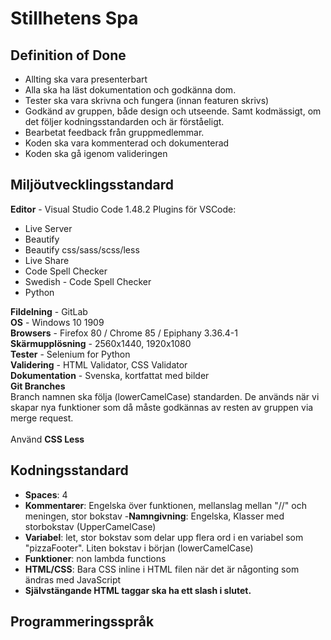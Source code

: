 # Stillhetens Spa

## Definition of Done
- Allting ska vara presenterbart
- Alla ska ha läst dokumentation och godkänna dom.
- Tester ska vara skrivna och fungera (innan featuren skrivs) 
- Godkänd av gruppen, både design och utseende. Samt kodmässigt, om det följer kodningsstandarden och är förståeligt.
- Bearbetat feedback från gruppmedlemmar.
- Koden ska vara kommenterad och dokumenterad
- Koden ska gå igenom valideringen

## Miljöutvecklingsstandard

**Editor** - Visual Studio Code 1.48.2
Plugins för VSCode:
- Live Server
- Beautify
- Beautify css/sass/scss/less
- Live Share
- Code Spell Checker
- Swedish - Code Spell Checker
- Python

**Fildelning** - GitLab <br>
**OS** - Windows 10 1909 <br>
**Browsers** - Firefox 80 / Chrome 85 / Epiphany 3.36.4-1  <br>
**Skärmupplösning** - 2560x1440, 1920x1080 <br>
**Tester** - Selenium for Python <br>
**Validering** - HTML Validator, CSS Validator <br>
**Dokumentation** - Svenska, kortfattat med bilder <br>
**Git Branches** <br>
Branch namnen ska följa (lowerCamelCase) standarden. 
De används när vi skapar nya funktioner som då måste godkännas av resten av gruppen via merge request. <br> <br>
Använd **CSS Less**

## Kodningsstandard
- **Spaces**: 4
- **Kommentarer**: Engelska över funktionen, mellanslag mellan "//" och meningen, stor bokstav
-**Namngivning**: Engelska, Klasser med storbokstav (UpperCamelCase)
- **Variabel**: let, stor bokstav som delar upp flera ord i en variabel som "pizzaFooter". Liten bokstav i början (lowerCamelCase)
- **Funktioner**: non lambda functions
- **HTML/CSS**: Bara CSS inline i HTML filen när det är någonting som ändras med JavaScript
- **Självstängande HTML taggar ska ha ett slash i slutet.**

## Programmeringsspråk